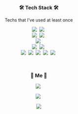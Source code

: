 <h3 align="center">🛠 Tech Stack 🛠</h3>

<p align="center"> Techs that I've used at least once </p>

<p align="center">
  <img src="https://img.shields.io/badge/kotlin-7F52FF?style=flat-square&logo=kotlin&logoColor=white"></a>&nbsp 
  <img src="https://img.shields.io/badge/JAVA-007396?style=flat-square&logo=java&logoColor=white"></a>&nbsp 
  <br>
  <img src="https://img.shields.io/badge/Spring-6DB33F?style=flat-square&logo=Spring&logoColor=white"/></a>&nbsp
  <img src="https://img.shields.io/badge/Vue.js-4FC08D?style=flat-square&logo=Vue.js&logoColor=white"/></a>&nbsp
  <br>
  <img src="https://img.shields.io/badge/MySQL-4479A1?style=flat-square&logo=MySQL&logoColor=white"/></a>&nbsp
  <br>
  <img src="https://img.shields.io/badge/AWS-232F3E?style=flat-square&logo=amazon%20AWS&logoColor=white"/></a>&nbsp
  <img src="https://img.shields.io/badge/RaspberryPi-C51A4A?style=flat-square&logo=Raspberry%20Pi&logoColor=white"/></a>&nbsp
  <br>
  <img src="https://img.shields.io/badge/Slack-4A154B?style=flat-square&logo=Slack&logoColor=white"/></a>&nbsp
  <img src="https://img.shields.io/badge/Jira-0052CC?style=flat-square&logo=Jira%20software&logoColor=white"/></a>&nbsp
  <img src="https://img.shields.io/badge/Gitlab-FCA121?style=flat-square&logo=Gitlab&logoColor=white"/></a>&nbsp
  <img src="https://img.shields.io/badge/notion-000000?style=flat-square&logo=notion&logoColor=white"></a>&nbsp
  <img src="https://img.shields.io/badge/swagger-85EA2D?style=flat-square&logo=swagger&logoColor=white"></a>&nbsp
</p>

<br>

<h3 align="center"> 🥭 Me 🥭 </h3>
<p align="center">
    <!--
  <a href="https://maeng2world.tistory.com/"><img src="https://img.shields.io/badge/Tech%20Blog-11B48A?style=flat-square&logo=Vimeo&logoColor=white&link=https://maeng2world.tistory.com/"/></a>&nbsp
-->
  <a href="https://codingbetterthangame.tistory.com/"><img src="https://img.shields.io/badge/Tech%20Blog-11B48A?style=flat-square&logo=Vimeo&logoColor=white&link=https://maeng2world.tistory.com/"/></a>&nbsp
<!--   <a href="mailto:whwnsdud2000@gmail.com"><img src="https://img.shields.io/badge/Gmail-d14836?style=flat-square&logo=Gmail&logoColor=white&link=whwnsdud2000@gmail.com"/></a>-->
</p> 
<p align="center">
  <a href="https://solved.ac/profile/first6500"><img src="http://mazassumnida.wtf/api/mini/generate_badge?boj=first6500"/></a>&nbsp
</p>

<!-- <br> -->

<!-- <p align="center">
    <a href="https://hits.seeyoufarm.com"><img src="https://hits.seeyoufarm.com/api/count/incr/badge.svg?url=https://github.com/juneyoung-jo/hit-counter&count_bg=%23FFB100&title_bg=%23555555&icon=&icon_color=%23E7E7E7&title=hits&edge_flat=false"/></a>
</p> -->

<p align="center">
    <img src="https://github-readme-stats.vercel.app/api?username=juneyoung-jo&show_icons=true&theme=dark&count_private=true"/></a>
</p>


